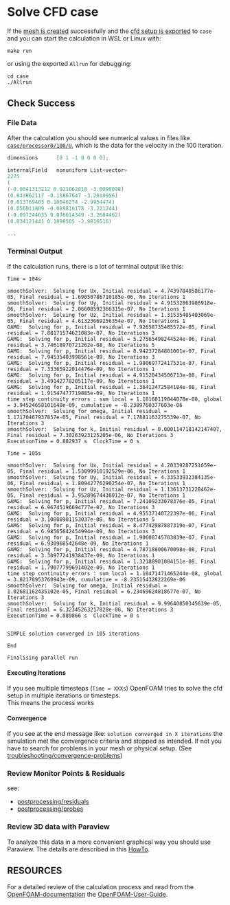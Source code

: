 Solve CFD case
======================================================================

If the [mesh is created](./calculate-mesh.md#check-success) successfully and 
the [cfd setup is exported](../cfd-steps/preprocessing/physics.md#export-to-case) to `case` and
you can start the calculation in WSL or Linux with: 

    make run

or using the exported `Allrun` for debugging:  

    cd case
    ./Allrun



Check Success
------------------------------------------------------------

### File Data
After the calculation you should see numerical values in files like [`case/processor0/100/U`](case/processor0/100/U), 
which is the data for the velocity in the 100 iteration.  

~~~c++
dimensions      [0 1 -1 0 0 0 0];

internalField   nonuniform List<vector> 
2275
(
(-0.0041313212 0.021062818 -3.0098098)
(0.043862117 -0.15867647 -3.2610956)
(0.013769403 0.10046274 -2.9954474)
(0.056011809 -0.089816178 -3.221244)
(-0.097244635 0.076614349 -3.2684462)
(0.034121441 0.1890505 -2.9816516)

...
~~~



### Terminal Output
If the calculation runs, there is a lot of terminal output like this:

~~~
Time = 104s

smoothSolver:  Solving for Ux, Initial residual = 4.74397840586177e-05, Final residual = 1.69050786710185e-06, No Iterations 1
smoothSolver:  Solving for Uy, Initial residual = 4.91532863986918e-06, Final residual = 2.06608592366315e-07, No Iterations 1
smoothSolver:  Solving for Uz, Initial residual = 1.31535485403069e-05, Final residual = 4.61323669256354e-07, No Iterations 1
GAMG:  Solving for p, Initial residual = 7.92658735485572e-05, Final residual = 7.88171574621083e-07, No Iterations 3
GAMG:  Solving for p, Initial residual = 5.27565498244524e-06, Final residual = 3.74618970721262e-08, No Iterations 5
GAMG:  Solving for p, Initial residual = 8.94237284801001e-07, Final residual = 7.94535403998561e-09, No Iterations 3
GAMG:  Solving for p, Initial residual = 1.98069772417531e-07, Final residual = 7.33365922014476e-09, No Iterations 1
GAMG:  Solving for p, Initial residual = 4.91520434506713e-08, Final residual = 3.49142778205117e-09, No Iterations 1
GAMG:  Solving for p, Initial residual = 1.36412472584184e-08, Final residual = 1.91547477719885e-09, No Iterations 1
time step continuity errors : sum local = 1.18168119044078e-08, global = 3.94524658101648e-09, cumulative = -8.2389760377603e-06
smoothSolver:  Solving for omega, Initial residual = 1.17170467937857e-05, Final residual = 7.17881163275539e-07, No Iterations 3
smoothSolver:  Solving for k, Initial residual = 0.000114718142147407, Final residual = 7.30263923125205e-06, No Iterations 3
ExecutionTime = 0.882937 s  ClockTime = 0 s

Time = 105s

smoothSolver:  Solving for Ux, Initial residual = 4.20339287251659e-05, Final residual = 1.53099910192529e-06, No Iterations 1
smoothSolver:  Solving for Uy, Initial residual = 4.33533932384135e-06, Final residual = 1.80942776290254e-07, No Iterations 1
smoothSolver:  Solving for Uz, Initial residual = 1.13613731228462e-05, Final residual = 3.95289674438012e-07, No Iterations 1
GAMG:  Solving for p, Initial residual = 7.24109233078376e-05, Final residual = 6.96745196694777e-07, No Iterations 3
GAMG:  Solving for p, Initial residual = 4.95537140722397e-06, Final residual = 3.10888901153037e-08, No Iterations 5
GAMG:  Solving for p, Initial residual = 8.47742987887319e-07, Final residual = 6.98565642454994e-09, No Iterations 3
GAMG:  Solving for p, Initial residual = 1.90608745703839e-07, Final residual = 6.930968542648e-09, No Iterations 1
GAMG:  Solving for p, Initial residual = 4.78718800670098e-08, Final residual = 3.30977241938437e-09, No Iterations 1
GAMG:  Solving for p, Initial residual = 1.32188901084151e-08, Final residual = 1.79077799691402e-09, No Iterations 1
time step continuity errors : sum local = 1.10471471465244e-08, global = 3.82170953760943e-09, cumulative = -8.23515432822269e-06
smoothSolver:  Solving for omega, Initial residual = 1.02681162435102e-05, Final residual = 6.23469624818677e-07, No Iterations 3
smoothSolver:  Solving for k, Initial residual = 9.99640850345639e-05, Final residual = 6.32345263217828e-06, No Iterations 3
ExecutionTime = 0.889866 s  ClockTime = 0 s


SIMPLE solution converged in 105 iterations

End

Finalising parallel run
~~~

#### Executing Iterations
If you see multiple timesteps (`Time = XXXs`) OpenFOAM tries to solve the cfd setup in multiple iterations or timesteps.  
This means the process works

#### Convergence
If you see at the end message like: `solution converged in X iterations` the simulation met the convergence criteria and stopped as intended. 
If not you have to search for problems in your mesh or physical setup. 
(See [troubleshooting/convergence-problems](../troubleshooting/convergence-problems.md))  



### Review Monitor Points & Residuals
see: 
* [postprocessing/residuals](postprocessing/residuals.md)  
* [postprocessing/probes](postprocessing/probes.md)



### Review 3D data with Paraview
To analyze this data in a more convenient graphical way you should use Paraview. 
The details are described in this [HowTo](postprocessing/3d-data-with-paraview.md). 




RESOURCES
------------------------------------------------------------

For a detailed review of the calculation process and read from the [OpenFOAM-documentation] the [OpenFOAM-User-Guide]. 

[OpenFOAM-documentation]:   https://cfd.direct/openfoam/documentation/  
[OpenFOAM-User-Guide]:      https://cfd.direct/openfoam/user-guide/  
